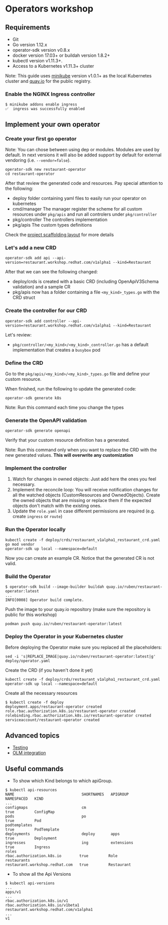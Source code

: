 # Operators workshop

## Requirements

* Git
* Go version 1.12.x
* operator-sdk version v0.8.x
* docker version 17.03+ or buildah version 1.8.2+
* kubectl version v1.11.3+.
* Access to a Kubernetes v1.11.3+ cluster

Note: This guide uses [minikube](https://kubernetes.io/docs/setup/learning-environment/minikube/#installation) version v1.0.1+ as the local Kubernetes cluster and [quay.io](quay.io) for the public registry.

### Enable the NGINX Ingress controller

```{bash}
$ minikube addons enable ingress
✅  ingress was successfully enabled
```

## Implement your own operator

### Create your first go operator

Note: You can chose between using dep or modules. Modules are used by default. In next versions it will also be added support by default for external vendoring (i.e. `--vendor=false`).

```{bash}
operator-sdk new restaurant-operator
cd restaurant-operator
```

After that review the generated code and resources. Pay special attention to the following:

* deploy folder containing yaml files to easily run your operator on kubernetes
* cmd/manager The manager register the scheme for all custom resources under `pkg/apis` and run all controlers under `pkg/controller`
* pkg/controller The controllers implementation
* pkg/apis The custom types definitions

Check the [project scaffolding layout](https://github.com/operator-framework/operator-sdk/blob/master/doc/project_layout.md) for more details

### Let's add a new CRD

```{bash}
operator-sdk add api --api-version=restaurant.workshop.redhat.com/v1alpha1 --kind=Restaurant
```

After that we can see the following changed:

* deploy/crds is created with a basic CRD (including OpenApiV3Schema validation) and a sample CR
* pkg/apis now has a folder containing a file `<my_kind>_types.go` with the CRD struct

### Create the controller for our CRD

```{bash}
operator-sdk add controller --api-version=restaurant.workshop.redhat.com/v1alpha1 --kind=Restaurant
```

Let's review:

* `pkg/controller/<my_kind>/<my_kind>_controller.go` has a default implementation that creates a `busybox` pod

### Define the CRD

Go to the `pkg/apis/<my_kind>/<my_kind>_types.go` file and define your custom resource.

When finished, run the following to update the generated code:

```{bash}
operator-sdk generate k8s
```

Note: Run this command each time you change the types

### Generate the OpenAPI validation

```{bash}
operator-sdk generate openapi
```

Verify that your custom resource definition has a generated.

Note: Run this command only when you want to replace the CRD with the new generated values. **This will overwrite any customization**

### Implement the controller

1. Watch for changes in owned objects: Just add here the ones you feel necessary.
1. Implement the reconcile loop: You will receive notification changes for all the watched objects (CustomResources and OwnedObjects). Create the owned objects that are missing or replace them if the expected objects don't match with the existing ones.
1. Update the `role.yaml` in case different permissions are required (e.g. create `ingress` or `route`)

### Run the Operator locally

```{bash}
kubectl create -f deploy/crds/restaurant_v1alpha1_restaurant_crd.yaml
go mod vendor
operator-sdk up local --namespace=default
```

Now you can create an example CR. Notice that the generated CR is not valid.

### Build the Operator

```{bash}
$ operator-sdk build --image-builder buildah quay.io/ruben/restaurant-operator:latest
...
INFO[0008] Operator build complete.
```

Push the image to your quay.io repository (make sure the repository is public for this workshop)

```{bash}
podman push quay.io/ruben/restaurant-operator:latest
```

### Deploy the Operator in your Kubernetes cluster

Before deploying the Operator make sure you replaced all the placeholders:

```{bash}
sed -i 's|REPLACE_IMAGE|quay.io/ruben/restaurant-operator:latest|g' deploy/operator.yaml
```

Create the CRD (if you haven't done it yet)

```{bash}
kubectl create -f deploy/crds/restaurant_v1alpha1_restaurant_crd.yaml
operator-sdk up local --namespace=default
```

Create all the necessary resources

```{bash}
$ kubectl create -f deploy
deployment.apps/restaurant-operator created
role.rbac.authorization.k8s.io/restaurant-operator created
rolebinding.rbac.authorization.k8s.io/restaurant-operator created
serviceaccount/restaurant-operator created
```

## Advanced topics

* [Testing](Testing.md)
* [OLM integration](OLM.md)

## Useful commands

* To show which Kind belongs to which apiGroup.

```{bash}
$ kubectl api-resources
NAME                              SHORTNAMES   APIGROUP                         NAMESPACED   KIND
...
configmaps                        cm                                            true         ConfigMap
pods                              po                                            true         Pod
podtemplates                                                                    true         PodTemplate
deployments                       deploy       apps                             true         Deployment
ingresses                         ing          extensions                       true         Ingress
roles                                          rbac.authorization.k8s.io        true         Role
restaurants                                    restaurant.workshop.redhat.com   true         Restaurant
```

* To show all the Api Versions

```{bash}
$ kubectl api-versions
...
apps/v1
...
rbac.authorization.k8s.io/v1
rbac.authorization.k8s.io/v1beta1
restaurant.workshop.redhat.com/v1alpha1
...
v1
```
